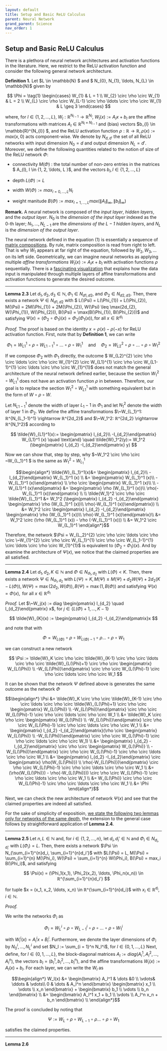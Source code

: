 ```yaml
---
layout: default
title: Setup and Basic ReLU Calculus
parent: Neural Network
grand_parent: Science
nav_order: 1
---
```


## Setup and Basic ReLU Calculus

There is a plethora of neural network architectures and activation functions in the literature. Here, we restrict to the ReLU activation function and consider the following general network architecture.

**Definition 1.** Let $L \in \mathbb{N} $ and $ N_{0}, N_{1}, \ldots, N_{L} \in \mathbb{N}$ given by

$$  
    \Phi = 
    \tag{1}
    \begin{cases} 
      W_{1} & L = 1 \\
      W_{2} \circ \rho \circ W_{1} & L = 2 \\
      W_{L} \circ \rho \circ W_{L-1} \circ \rho \ldots \circ \rho \circ W_{1} & L \geq 3
   \end{cases}
$$

where, for $l \in \{ 1, 2, \ldots, L\}$, $W_{l}: \mathbb{R}^{N_{l-1}} \rightarrow \mathbb{R}^{N_{l}}$, $W_{l}(x) := A_{l}x + b_{l}$ are the affine transformations with matrices $A_{l} \in \mathbb{R}^{N_{l} \times N_{l-1}}$ and (bias) vectors $b_{l} \in \mathbb{R}^{N_{l}} $, and the ReLU activation function $\rho: \mathbb{R} \rightarrow \mathbb{R}, \rho(x) := max(x, 0)$ acts component-wise. We denote by $N_{d,d'}$ the set of all ReLU networks with input dimension $N_{0} = d$ and output dimension $N_{L} = d'$. Moreover, we define the following quantities related to the notion of size of the ReLU network $\Phi$:

* connectivity $M(\Phi)$ : the total number of non-zero entries in the matrices $ A_{l}, l \in \{1, 2, \ldots, L \}$, and the vectors $b_{l}, l \in \{1, 2, \ldots, L \}$

* depth $L(\Phi) := L$

* width $W(\Phi) := max_{l=0,\ldots,L}N_{l}$

* weight manitude $B(\Phi) := max_{l=1, \ldots, L} max( \lVert A_{l} \rVert_{∞}, \lVert b_{l} \rVert_{∞} )$

**Remark.** A neural network is composed of the *input layer*, *hidden layers*, and the *output layer*. $N_{0}$ is the *dimension of the input layer* indexed as the 0-th layer; $N_{1}, \ldots, N_{L-1}$ are the *dimensions of the $L-1$ hidden layers*, and $N_{L}$ is the *dimension of the output layer*. 

The neural network defined in the equation (1) is essentially a sequence of [matrix compositions](https://www.youtube.com/watch?v=XkY2DOUCWMU). By rule, matrix composition is read from right to left. That is why $W_1$ appears at far right of the equation, followed by $W_{2}, W_{3}, \ldots$ on its left side. Geometrically, we can imagine neural networks as applying multiple *affine transformations* $W_{l}(x) := A_{l}x + b_{l}$ with activation functions $\rho$ sequentially. There is a [fascinating visualization](https://www.youtube.com/watch?v=UOvPeC8WOt8) that explains how the data input is manipulated through multiple layers of affine transformations and activation functions to generate the desired outcome. 

---
**Lemma 2.3** Let $d_{1}, d_{2}, d_{3} \in ℕ, \Phi_{1} \in N_{d1, d2}$, and $\Phi_{2} \in N_{d2, d3}$. Then, there exists a network $\Psi \in N_{d1, d2}$ with $ L(\Psi) = L(\Phi_{1}) + L(\Phi_{2}), M(\Psi) = 2M(\Phi_{1}) + 2M(\Phi_{2}), W(\Psi) \leq \max(2d_{2}, W(\Phi_{1}), W(\Phi_{2})), B(\Psi) = \max(B(\Phi_{1}), B(\Phi_{2}))$ and satisfying $\Psi(x) = (\Phi_{2} \circ \Phi_{1})(x) = \Phi_{2}(\Phi_{1}(x)), \text{for all } x \in \mathbb{R}^{d_1}$

*Proof.* The proof is based on the identity $x = \rho(x) - \rho(-x)$ for ReLU activation function. First, note that by **Definition 1**, we can write 

$$
\Phi_{1} = W_{L1}^{1} \circ \rho \circ W_{L1-1}^{1} \circ \ldots \circ \rho \circ W_{1}^{1} \quad \text{and} \quad \Phi_{2} = W_{L2}^{2} \circ \rho \circ \ldots \circ \rho \circ W_{1}^{2}
$$

If we compose $\Phi_2$ with $\Phi_1$ directly, the outcome $ W_{L2}^{2} \circ \rho \circ \ldots \circ \rho \circ W_{1}^{2} \circ W_{L1}^{1} \circ \rho \circ W_{L1-1}^{1} \circ \ldots \circ \rho \circ W_{1}^{1}$ does not match the general architecture of the neural network defined earlier, because the section $W_{1}^{2} \circ W_{L1}^{1}$ does not have an activation function $\rho$ in between. Therefore, our goal is to replace the section $W_{1}^{2} \circ W_{L1}^{1}$ with something equivalent but in the form of $W \circ \rho \circ W$.

Let $N_{L1-1}^1$ denote the width of layer $L_1-1$ in $\Phi_1$ and let $N_1^2$ denote the width of layer 1 in $\Phi_2$. We define the affine transformations $\~W_{L_1}^1: ℝ^{N_{L_1-1}^1} \rightarrow ℝ^{2d_2}$ and $\~W_1^2: ℝ^{2d_2} \rightarrow ℝ^{N_1^2}$ according to

$$
\tilde{W}_{L1}^1(x):= \begin{pmatrix} I_{d_2}\\ -I_{d_2}\end{pmatrix} W_{L1}^1 (x) \quad \text{and} \quad \tilde{W}_1^2(y):= W_1^2 (\begin{pmatrix} I_{d_2} -I_{d_2}\end{pmatrix} y)
$$ 

Now we can show that, step by step, why $\~W_1^2 \circ \rho \circ \~W_{L_1}^1 $ is the same as $W_{1}^{2} \circ W_{L_1}^{1}$

$$\begin{align*}
\tilde{W}_{L_1}^1(x)&= \begin{pmatrix} I_{d_2}\\ -I_{d_2}\end{pmatrix} W_{L_1}^1 (x) \\ &= \begin{pmatrix} W_{L_1}^1 (x)\\ -W_{L_1}^1 (x)\end{pmatrix} \\
\rho \circ \begin{pmatrix} W_{L_1}^1 (x)\\ 
\\
-W_{L1}^1 (x)\end{pmatrix} &= \begin{pmatrix} \rho (W_{L_1}^1 (x))\\ \rho(-W_{L_1}^1 (x))\end{pmatrix} \\
\\
\tilde{W_1}^2 \circ \rho \circ \tilde{W}_{L_1}^1 &= W_1^2 (\begin{pmatrix} I_{d_2} -I_{d_2}\end{pmatrix} \begin{pmatrix} \rho (W_{L_1}^1 (x))\\ \rho(-W_{L_1}^1 (x))\end{pmatrix}) \\
&= W_1^2 \circ \begin{pmatrix} I_{d_2} -I_{d_2}\end{pmatrix} \begin{pmatrix} \rho (W_{L_1}^1 (x))\\ \rho(-W_{L_1}^1 (x))\end{pmatrix}\\
&= W_1^2 \circ (\rho (W_{L_1}^1 (x)) - \rho (-W_{L_1}^1 (x))) \\
&= W_1^2 \circ W_{L_1}^1
\end{align*}$$

Therefore, the network $\Psi = W_{L_2}^{2} \circ \rho \circ \ldots \circ \rho \circ \~W_{1}^{2} \circ \rho \circ W_{L_1}^{1} \circ \rho \circ W_{L_1-1}^{1} \circ \ldots \circ \rho \circ W_{1}^{1}$ is equivalent to $(\Phi_2 \circ \Phi_1)(x)$. And by examine the architecture of $\Psi(x)$, we notice that the claimed properties are all satisfied. 

---
**Lemma 2.4** Let $d_1, d_2, K \in \mathbb{N}$ and $\Phi \in N_{d_1, d_2}$ with $L(\Phi) < K$. Then, there exists a network $\Psi \in N_{d_1, d_2}$ with $L(\Psi) = K, M(\Psi) \leq M(\Psi) + d_2 W(\Psi) + 2d_2(K-L(\Phi)), W(\Psi) = \max(2d_2, W(\Phi)), B(\Psi) = \max(1, B(\Phi))$
and satisfying $\Psi (x) = \Phi (x), \text{ for all } x \in ℝ^{d_1}$

*Proof.* Let $\~W_j(x) := diag \begin{pmatrix} I_{d_2} \quad I_{d_2}\end{pmatrix} x$, for $j \in \{L(\Phi) + 1, \ldots, K-1\}$

$$
\tilde{W}_{K}(x) := \begin{pmatrix} I_{d_2} -I_{d_2}\end{pmatrix}x
$$

and note that with

$$
\Phi = W_{L(\Phi)} \circ \rho \circ W_{L(\Phi)-1} \circ \rho \ldots \circ \rho \circ W_1
$$

we can construct a new network

$$
\Psi := \tilde{W}_K \circ \rho \circ \tilde{W}_{K-1} \circ \rho \circ \ldots \circ \rho \circ \tilde{W}_{L(\Phi)+1} \circ \rho \circ \begin{pmatrix} W_{L(\Phi)} \\ -W_{L(\Phi)}\end{pmatrix} \circ \rho \circ W_{L(\Phi)-1} \circ \rho \circ \ldots \circ \rho \circ W_1
$$

It can be shown that the network $\Psi$ defined above is generates the same outcome as the network $\Phi$

$$\begin{align*}
\Psi &= \tilde{W}_K \circ \rho \circ \tilde{W}_{K-1} \circ \rho \circ \ldots \circ \rho \circ \tilde{W}_{L(\Phi)+1} \circ \rho \circ \begin{pmatrix} W_{L(\Phi)} \\ -W_{L(\Phi)}\end{pmatrix} \circ \rho \circ W_{L(\Phi)-1} \circ \rho \circ \ldots \circ \rho \circ W_1 \\
&= \tilde{W}_K \circ \rho \circ \begin{pmatrix} W_{L(\Phi)} \\ -W_{L(\Phi)}\end{pmatrix} \circ \rho \circ W_{L(\Phi)-1} \circ \rho \circ \ldots \circ \rho \circ W_1 \\
&= \begin{pmatrix} I_{d_2} -I_{d_2}\end{pmatrix}(\rho \circ \begin{pmatrix} W_{L(\Phi)} \\ -W_{L(\Phi)}\end{pmatrix} \circ \rho \circ W_{L(\Phi)-1} \circ \rho \circ \ldots \circ \rho \circ W_1) \\
&= \begin{pmatrix} I_{d_2} -I_{d_2}\end{pmatrix} \circ \rho \circ \begin{pmatrix} W_{L(\Phi)} \\ -W_{L(\Phi)}\end{pmatrix} \circ \rho \circ W_{L(\Phi)-1} \circ \rho \circ \ldots \circ \rho \circ W_1 \\
&= \begin{pmatrix} I_{d_2} -I_{d_2}\end{pmatrix} \circ \begin{pmatrix} \rho(W_{L(\Phi)}) \\ \rho(-W_{L(\Phi)})\end{pmatrix} \circ \rho \circ W_{L(\Phi)-1} \circ \rho \circ \ldots \circ \rho \circ W_1 \\
&= (\rho(W_{L(\Phi)}) - \rho(-W_{L(\Phi)})) \circ \rho \circ W_{L(\Phi)-1} \circ \rho \circ \ldots \circ \rho \circ W_1 \\
&= W_{L(\Phi)} \circ \rho \circ W_{L(\Phi)-1} \circ \rho \circ \ldots \circ \rho \circ W_1 \\
&= \Phi 
\end{align*}$$

Next, we can check the new architecture of network $\Psi(x)$ and see that the claimed properties are indeed all satisfied.

For the sake of simplicity of expositioin, <ins>we state the following two lemmas only for networks of the same depth</ins>, the extension to the general case follows by straightforward application of **Lemma 2.4**.

---
**Lemma 2.5** Let $n, L \in ℕ$ and, for $i \in \{1, 2, \ldots, n\}$, let $d_i, d_i' \in ℕ$ and $\Phi_i \in N_{d_i,d_i'}$ with $L(\Phi_i) = L$. Then, there exists a network $\Psi \in N_{\sum_{i=1}^{n}d_i, \sum_{i=1}^{n}d_i'}$ with $L(\Psi) = L, M(\Psi) = \sum_{i=1}^{n} M(\Phi_i), W(\Psi) = \sum_{i=1}^{n} W(\Phi_i), B(\Psi) = max_i B(\Phi_i)$, and satisfying

$$
\Psi(x) = (\Phi_1(x_1), \Phi_2(x_2), \ldots, \Phi_n(x_n)) \in ℝ^{\sum_{i=1}^{n}d_i'}
$$

for tuple $x = (x_1, x_2, \ldots, x_n) \in ℝ^{\sum_{i=1}^{n}d_i}$ with $x_i \in ℝ^{d_i}, i \in ℕ$.

*Proof.*

We write the networks $\Phi_i$ as

$$
\Phi_i = W_L^i \circ \rho \circ W_{L-1}^i \circ \rho \circ \ldots \circ \rho \circ W_1^i
$$

with $W_l^i(x) = A_l^i x + B_l^i$. Furthermore, we denote the layer dimensions of $\Phi_i$ by $N_0^i, \ldots, N_L^i$ and set $N_l := \sum_{i = 1}^n N_l^i$, for $l \in \{0, 1, \ldots, L\}$ Next, define, for $l \in \{0, 1, \ldots, L\}$, the block-diagonal matrices $A_l := diag(A_l^1, A_l^2,...,A_l^n)$, the vectors $b_l = (b_l^1, b_l^2, \ldots, b_l^n)$, and the affine transformations $W_l(x) := A_l(x) + b_l$. For each layer, we can write the $W_l$ as

$$\begin{align*}
W_l(x) &= 
\begin{bmatrix} 
    A_l^1 & \dots &0 \\
    \vdots& \ddots & \vdots\\
    0 & \dots & A_l^n 
\end{bmatrix} 
\begin{bmatrix} 
x_1 \\
\vdots \\
x_n
\end{bmatrix} + 
\begin{bmatrix} 
b_1 \\
\vdots \\
b_n
\end{bmatrix} \\
&= 
\begin{bmatrix} 
A_l^1 x_1 + b_1 \\
\vdots \\
A_l^n x_n + b_n
\end{bmatrix} \\
\end{align*}$$

The proof is concluded by noting that 

$$
\Psi := W_L \circ \rho \circ W_{L-1} \circ \rho \ldots \circ \rho \circ W_1
$$

satisfies the claimed properties. 

---
**Lemma 2.6** 


